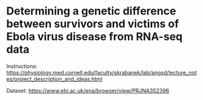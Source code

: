 # Determining a genetic difference between survivors and victims of Ebola virus disease from RNA-seq data

Instructions:
https://physiology.med.cornell.edu/faculty/skrabanek/lab/angsd/lecture_notes/project_description_and_ideas.html

Dataset: 
https://www.ebi.ac.uk/ena/browser/view/PRJNA352396

